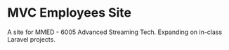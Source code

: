 # MVC Employees Site

A site for MMED - 6005 Advanced Streaming Tech. Expanding on in-class Laravel projects.
